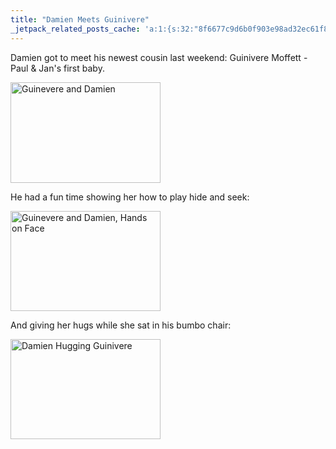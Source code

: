 ```yaml
---
title: "Damien Meets Guinivere"
_jetpack_related_posts_cache: 'a:1:{s:32:"8f6677c9d6b0f903e98ad32ec61f8deb";a:2:{s:7:"expires";i:1515548209;s:7:"payload";a:3:{i:0;a:1:{s:2:"id";i:196;}i:1;a:1:{s:2:"id";i:175;}i:2;a:1:{s:2:"id";i:178;}}}}'
---
```

<p>Damien got to meet his newest cousin last weekend:  Guinivere Moffett - Paul &amp; Jan's first baby.</p>
<p><img class="aligncenter" src="http://farm4.static.flickr.com/3182/3036338560_8eb0754b3a_m.jpg" alt="Guinevere and Damien" width="240" height="161" /></p>
<p>He had a fun time showing her how to play hide and seek:</p>
<p><img class="aligncenter" src="http://farm4.static.flickr.com/3142/3036340874_8756291b6f_m.jpg" alt="Guinevere and Damien, Hands on Face" width="240" height="160" /></p>
<p>And giving her hugs while she sat in his bumbo chair:</p>
<p><img class="aligncenter" src="http://farm4.static.flickr.com/3246/3035517225_ef628e7691_m.jpg" alt="Damien Hugging Guinivere" width="240" height="160" /></p>
